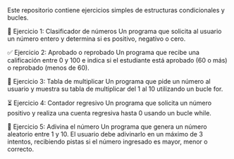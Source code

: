 Este repositorio contiene ejercicios simples de estructuras condicionales y bucles.

🧮 Ejercicio 1: Clasificador de números
Un programa que solicita al usuario un número entero y determina si es positivo, negativo o cero.

✅ Ejercicio 2: Aprobado o reprobado
Un programa que recibe una calificación entre 0 y 100 e indica si el estudiante está aprobado (60 o más) o reprobado (menos de 60).

🔢 Ejercicio 3: Tabla de multiplicar
Un programa que pide un número al usuario y muestra su tabla de multiplicar del 1 al 10 utilizando un bucle for.

⏳ Ejercicio 4: Contador regresivo
Un programa que solicita un número positivo y realiza una cuenta regresiva hasta 0 usando un bucle while.

🎲 Ejercicio 5: Adivina el número
Un programa que genera un número aleatorio entre 1 y 10. El usuario debe adivinarlo en un máximo de 3 intentos, recibiendo pistas si el número ingresado es mayor, menor o correcto.
